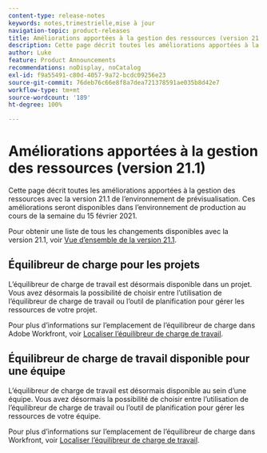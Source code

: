 ```yaml
---
content-type: release-notes
keywords: notes,trimestrielle,mise à jour
navigation-topic: product-releases
title: Améliorations apportées à la gestion des ressources (version 21.1)
description: Cette page décrit toutes les améliorations apportées à la gestion des ressources avec la version 21.1 de l’environnement de prévisualisation. Ces améliorations seront disponibles dans l’environnement de production au cours de la semaine du 15 février 2021.
author: Luke
feature: Product Announcements
recommendations: noDisplay, noCatalog
exl-id: f9a55491-c80d-4057-9a72-bcdc09256e23
source-git-commit: 76deb76c66e8f8a7dea721378591ae035b8d42e7
workflow-type: tm+mt
source-wordcount: '189'
ht-degree: 100%

---
```


# Améliorations apportées à la gestion des ressources (version 21.1)

Cette page décrit toutes les améliorations apportées à la gestion des ressources avec la version 21.1 de l’environnement de prévisualisation. Ces améliorations seront disponibles dans l’environnement de production au cours de la semaine du 15 février 2021.

Pour obtenir une liste de tous les changements disponibles avec la version 21.1, voir [Vue d’ensemble de la version 21.1](../../../product-announcements/product-releases/21.1-release-activity/21-1-release-overview.md).

## Équilibreur de charge pour les projets

L’équilibreur de charge de travail est désormais disponible dans un projet. Vous avez désormais la possibilité de choisir entre l’utilisation de l’équilibreur de charge de travail ou l’outil de planification pour gérer les ressources de votre projet.

Pour plus d’informations sur l’emplacement de l’équilibreur de charge dans Adobe Workfront, voir [Localiser l’équilibreur de charge de travail](../../../resource-mgmt/workload-balancer/locate-workload-balancer.md).

## Équilibreur de charge de travail disponible pour une équipe

L’équilibreur de charge de travail est désormais disponible au sein d’une équipe. Vous avez désormais la possibilité de choisir entre l’utilisation de l’équilibreur de charge de travail ou l’outil de planification pour gérer les ressources de votre équipe.

Pour plus d’informations sur l’emplacement de l’équilibreur de charge dans Workfront, voir [Localiser l’équilibreur de charge de travail](../../../resource-mgmt/workload-balancer/locate-workload-balancer.md).

